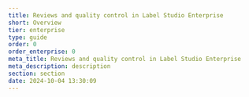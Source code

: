 ```yaml
---
title: Reviews and quality control in Label Studio Enterprise
short: Overview
tier: enterprise
type: guide
order: 0
order_enterprise: 0
meta_title: Reviews and quality control in Label Studio Enterprise
meta_description: description
section: section
date: 2024-10-04 13:30:09
---
```


